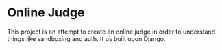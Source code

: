 # Online Judge

This project is an attempt to create an online judge in order to understand things like sandboxing and auth. It us built upon Django.
